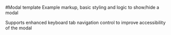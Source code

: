 #Modal template
Example markup, basic styling and logic to show/hide a modal

Supports enhanced keyboard tab navigation control to improve accessibility of the modal
